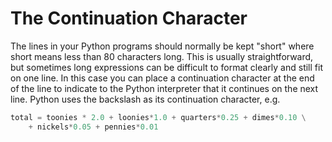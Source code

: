 # The Continuation Character

The lines in your Python programs should normally be kept "short"
where short means less than 80 characters long. This is usually
straightforward, but sometimes long expressions can be difficult to
format clearly and still fit on one line. In this case you can place a
continuation character at the end of the line to indicate to the Python
interpreter that it continues on the next line. Python uses the
backslash as its continuation character, e.g.

```python
total = toonies * 2.0 + loonies*1.0 + quarters*0.25 + dimes*0.10 \
    + nickels*0.05 + pennies*0.01
```